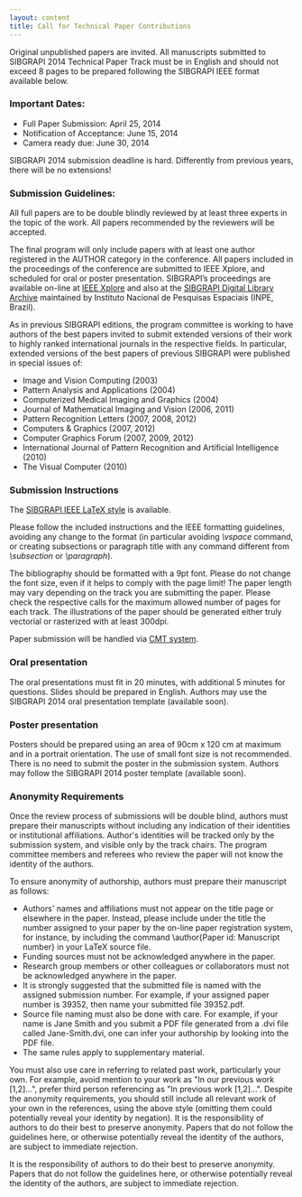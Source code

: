 ```yaml
---
layout: content
title: Call for Technical Paper Contributions
---
```


Original unpublished papers are invited. All manuscripts submitted to
SIBGRAPI 2014 Technical Paper Track must be in English and should not
exceed 8 pages to be prepared following the SIBGRAPI IEEE format
available below.

### Important Dates:

- Full Paper Submission: April 25, 2014
- Notification of Acceptance: June 15, 2014
- Camera ready due: June 30, 2014

SIBGRAPI 2014 submission deadline is hard. Differently from previous
years, there will be no extensions!

### Submission Guidelines:

All full papers are to be double blindly reviewed by at least three
experts in the topic of the work. All papers recommended by the
reviewers will be accepted.

The final program will only include papers with at least one author
registered in the AUTHOR category in the conference. All papers
included in the proceedings of the conference are submitted to IEEE
Xplore, and scheduled for oral or poster presentation.  SIBGRAPI’s
proceedings are available on-line at
[IEEE Xplore](http://ieeexplore.ieee.org/xpl/conhome.jsp?punumber=1000131)
and also at the
[SIBGRAPI Digital Library Archive](http://sibgrapi.sid.inpe.br)
maintained by Instituto Nacional de Pesquisas Espaciais (INPE,
Brazil).

As in previous SIBGRAPI editions, the program committee is working to
have authors of the best papers invited to submit extended versions of
their work to highly ranked international journals in the respective
fields. In particular, extended versions of the best papers of
previous SIBGRAPI were published in special issues of:

- Image and Vision Computing (2003)
- Pattern Analysis and Applications (2004)
- Computerized Medical Imaging and Graphics (2004)
- Journal of Mathematical Imaging and Vision (2006, 2011)
- Pattern Recognition Letters (2007, 2008, 2012)
- Computers & Graphics (2007, 2012)
- Computer Graphics Forum (2007, 2009, 2012)
- International Journal of Pattern Recognition and Artificial Intelligence (2010)
- The Visual Computer (2010)

### Submission Instructions

The
[SIBGRAPI IEEE LaTeX style](files/2014-sibgrapi-latex-template.zip)
is available.

Please follow the included instructions and the IEEE formatting
guidelines, avoiding any change to the format (in particular avoiding
*\vspace* command, or creating subsections or paragraph title with any
command different from *\subsection* or *\paragraph*).

The bibliography should be formatted with a 9pt font. Please do not
change the font size, even if it helps to comply with the page limit!
The paper length may vary depending on the track you are submitting
the paper. Please check the respective calls for the maximum allowed
number of pages for each track. The illustrations of the paper should
be generated either truly vectorial or rasterized with at least
300dpi.

Paper submission will be handled via
[CMT system](https://cmt.research.microsoft.com/SIBGRAPI2014/).

### Oral presentation

The oral presentations must fit in 20 minutes, with additional 5
minutes for questions. Slides should be prepared in English. Authors
may use the SIBGRAPI 2014 oral presentation template (available soon).
 
### Poster presentation

Posters should be prepared using an area of 90cm x 120 cm at maximum
and in a portrait orientation. The use of small font size is not
recommended. There is no need to submit the poster in the submission
system. Authors may follow the SIBGRAPI 2014 poster template
(available soon).

### Anonymity Requirements 

Once the review process of submissions will be double blind, authors
must prepare their manuscripts without including any indication of
their identities or institutional affiliations. Author's identities
will be tracked only by the submission system, and visible only by the
track chairs. The program committee members and referees who review
the paper will not know the identity of the authors.

To ensure anonymity of authorship, authors must prepare their
manuscript as follows:

- Authors' names and affiliations must not appear on the title page or
  elsewhere in the paper. Instead, please include under the title the
  number assigned to your paper by the on-line paper registration
  system, for instance, by including the command \author{Paper id:
  Manuscript number} in your LaTeX source file.
- Funding sources must not be acknowledged anywhere in the paper.
- Research group members or other colleagues or collaborators must not
  be acknowledged anywhere in the paper.
- It is strongly suggested that the submitted file is named with the
  assigned submission number. For example, if your assigned paper
  number is 39352, then name your submitted file 39352.pdf.
- Source file naming must also be done with care. For example, if your
  name is Jane Smith and you submit a PDF file generated from a .dvi
  file called Jane-Smith.dvi, one can infer your authorship by looking
  into the PDF file.
- The same rules apply to supplementary material.
 
You must also use care in referring to related past work, particularly
your own. For example, avoid mention to your work as "In our previous
work [1,2]...", prefer third person referencing as "In previous work
[1,2]...". Despite the anonymity requirements, you should still
include all relevant work of your own in the references, using the
above style (omitting them could potentially reveal your identity by
negation).  It is the responsibility of authors to do their best to
preserve anonymity. Papers that do not follow the guidelines here, or
otherwise potentially reveal the identity of the authors, are subject
to immediate rejection.

It is the responsibility of authors to do their best to preserve
anonymity. Papers that do not follow the guidelines here, or otherwise
potentially reveal the identity of the authors, are subject to
immediate rejection.

